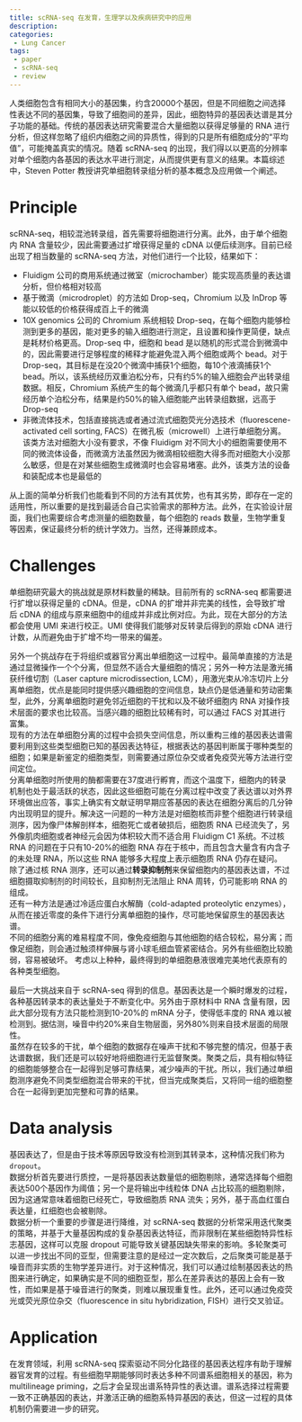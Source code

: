 ```yaml
---
title: scRNA-seq 在发育，生理学以及疾病研究中的应用
description: 
categories:
 - Lung Cancer
tags:
 - paper
 - scRNA-seq
 - review
---
```


人类细胞包含有相同大小的基因集，约含20000个基因，但是不同细胞之间选择性表达不同的基因集，导致了细胞间的差异，因此，细胞特异的基因表达谱是其分子功能的基础。传统的基因表达研究需要混合大量细胞以获得足够量的 RNA 进行分析，但这样忽略了组织内细胞之间的异质性，得到的只是所有细胞成分的“平均值”，可能掩盖真实的情况。随着 scRNA-seq 的出现，我们得以以更高的分辨率对单个细胞内各基因的表达水平进行测定，从而提供更有意义的结果。本篇综述中，Steven Potter 教授讲究单细胞转录组分析的基本概念及应用做一个阐述。  

<!-- more -->

# Principle 
scRNA-seq，相较混池转录组，首先需要将细胞进行分离。此外，由于单个细胞内 RNA 含量较少，因此需要通过扩增获得足量的 cDNA 以便后续测序。目前已经出现了相当数量的 scRNA-seq 方法，对他们进行一个比较，结果如下：  
* Fluidigm 公司的商用系统通过微室（microchamber）能实现高质量的表达谱分析，但价格相对较高  
* 基于微滴（microdroplet）的方法如 Drop-seq，Chromium 以及 InDrop 等能以较低的价格获得成百上千的微滴  
* 10X genomics 公司的 Chromium 系统相较 Drop-seq，在每个细胞内能够检测到更多的基因，能对更多的输入细胞进行测定，且设置和操作更简便，缺点是耗材价格更高。Drop-seq 中，细胞和 bead 是以随机的形式混合到微滴中的，因此需要进行足够程度的稀释才能避免混入两个细胞或两个 bead。对于 Drop-seq，其目标是在没20个微滴中捕获1个细胞，每10个液滴捕获1个 bead。所以，该系统经历双重泊松分布，只有约5%的输入细胞会产出转录组数据。相反，Chromium 系统产生的每个微滴几乎都只有单个 bead，故只需经历单个泊松分布，结果是约50%的输入细胞能产出转录组数据，远高于 Drop-seq  
* 非微流体技术，包括直接挑选或者通过流式细胞荧光分选技术（fluorescene-activated cell sorting, FACS）在微孔板（microwell）上进行单细胞分离。该类方法对细胞大小没有要求，不像 Fluidigm 对不同大小的细胞需要使用不同的微流体设备，而微滴方法虽然因为微滴相较细胞大得多而对细胞大小没那么敏感，但是在对某些细胞生成微滴时也会容易堵塞。此外，该类方法的设备和装配成本也是最低的  
  
从上面的简单分析我们也能看到不同的方法有其优势，也有其劣势，即存在一定的适用性，所以重要的是找到最适合自己实验需求的那种方法。此外，在实验设计层面，我们也需要综合考虑测量的细胞数量，每个细胞的 reads 数量，生物学重复等因素，保证最终分析的统计学效力。当然，还得兼顾成本。  
  
# Challenges  
单细胞研究最大的挑战就是原材料数量的稀缺。目前所有的 scRNA-seq 都需要进行扩增以获得足量的 cDNA。但是，cDNA 的扩增并非完美的线性，会导致扩增后 cDNA 的组成与原来细胞中的组成并非成比例对应。为此，现在大部分的方法都会使用 UMI 来进行校正。UMI 使得我们能够对反转录后得到的原始 cDNA 进行计数，从而避免由于扩增不均一带来的偏差。  
  
另外一个挑战存在于将组织或器官分离出单细胞这一过程中。最简单直接的方法是通过显微操作一个个分离，但显然不适合大量细胞的情况；另外一种方法是激光捕获纤维切割（Laser capture microdissection, LCM），用激光束从冷冻切片上分离单细胞，优点是能同时提供感兴趣细胞的空间信息，缺点仍是低通量和劳动密集型，此外，分离单细胞时避免邻近细胞的干扰和以及不破坏细胞内 RNA 对操作技术层面的要求也比较高。当感兴趣的细胞比较稀有时，可以通过 FACS 对其进行富集。  
现有的方法在单细胞分离的过程中会损失空间信息，所以重构三维的基因表达谱需要利用到这些类型细胞已知的基因表达特征，根据表达的基因判断属于哪种类型的细胞；如果是新鉴定的细胞类型，则需要通过原位杂交或者免疫荧光等方法进行空间定位。  
分离单细胞时所使用的酶都需要在37度进行孵育，而这个温度下，细胞内的转录机制也处于最活跃的状态，因此这些细胞可能在分离过程中改变了表达谱以对外界环境做出应答，事实上确实有文献证明早期应答基因的表达在细胞分离后的几分钟内出现明显的提升。解决这一问题的一种方法是对细胞核而非整个细胞进行转录组测序，因为像尸体解剖样本，细胞死亡或者破损后，细胞质 RNA 已经流失了，另外像肌肉细胞或者神经元会因为体积较大而不适合用 Fluidigm C1 系统。不过核 RNA 的问题在于只有10-20%的细胞 RNA 存在于核中，而且包含大量含有内含子的未处理 RNA，所以这些 RNA 能够多大程度上表示细胞质 RNA 仍存在疑问。  
除了通过核 RNA 测序，还可以通过**转录抑制剂**来保留细胞内的基因表达谱，不过细胞摄取抑制剂的时间较长，且抑制剂无法阻止 RNA 周转，仍可能影响 RNA 的组成。  
还有一种方法是通过冷适应蛋白水解酶（cold-adapted proteolytic enzymes），从而在接近零度的条件下进行分离单细胞的操作，尽可能地保留原生的基因表达谱。  
不同的细胞分离的难易程度不同，像免疫细胞与其他细胞的结合较松，易分离；而像足细胞，则会通过触须样伸展与肾小球毛细血管紧密结合。另外有些细胞比较脆弱，容易被破坏。  考虑以上种种，最终得到的单细胞悬液很难完美地代表原有的各种类型细胞。  
  
最后一大挑战来自于 scRNA-seq 得到的信息。基因表达是一个瞬时爆发的过程，各种基因转录本的表达量处于不断变化中。另外由于原材料中 RNA 含量有限，因此大部分现有方法只能检测到10-20%的 mRNA 分子，使得低丰度的 RNA 难以被检测到。据估测，噪音中约20%来自生物层面，另外80%则来自技术层面的局限性。  
虽然存在较多的干扰，单个细胞的数据存在噪声干扰和不够完整的情况，但基于表达谱数据，我们还是可以较好地将细胞进行无监督聚类。聚类之后，具有相似特征的细胞能够整合在一起得到足够可靠结果，减少噪声的干扰。所以，我们通过单细胞测序避免不同类型细胞混合带来的干扰，但当完成聚类后，又将同一组的细胞整合在一起得到更加完整和可靠的结果。  
  
# Data analysis
基因表达了，但是由于技术等原因导致没有检测到其转录本，这种情况我们称为 `dropout`。  
数据分析首先要进行质控，一是将基因表达数量低的细胞剔除，通常选择每个细胞表达500个基因作为阈值；另一个是将输出中线粒体 DNA 占比较高的细胞剔除，因为这通常意味着细胞已经死亡，导致细胞质 RNA 流失；另外，基于高血红蛋白表达量，红细胞也会被剔除。  
数据分析一个重要的步骤是进行降维，对 scRNA-seq 数据的分析常采用迭代聚类的策略，并基于大量基因构成的复杂基因表达特征，而非限制在某些细胞特异性标志基因，这样可以克服 dropout 可能导致关键基因缺失带来的影响。多轮聚类可以进一步找出不同的亚型，但需要注意的是经过一定次数后，之后聚类可能是基于噪音而非实质的生物学差异进行。对于这种情况，我们可以通过绘制基因表达的热图来进行确定，如果确实是不同的细胞亚型，那么在差异表达的基因上会有一致性，而如果是基于噪音进行的聚类，则难以展现重复性。此外，还可以通过免疫荧光或荧光原位杂交（fluorescence in situ hybridization, FISH）进行交叉验证。  
  
# Application
在发育领域，利用 scRNA-seq 探索驱动不同分化路径的基因表达程序有助于理解器官发育的过程。有些细胞早期能够同时表达多种不同谱系细胞相关的基因，称为 multilineage priming，之后才会呈现出谱系特异性的表达谱。谱系选择过程需要一致不正确基因的表达，并激活正确的细胞系特异基因的表达，但这一过程的具体机制仍需要进一步的研究。  
